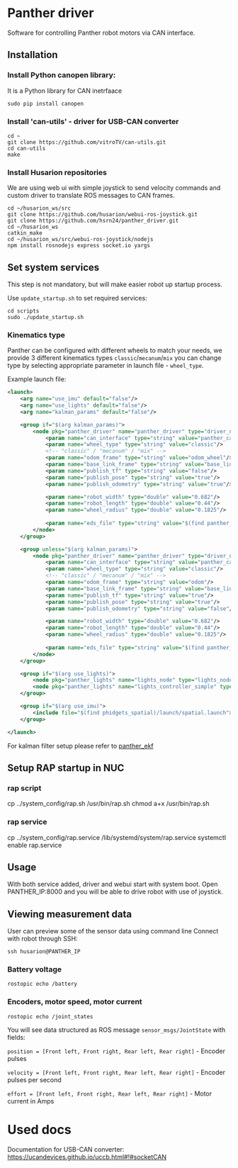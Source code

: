 # Panther driver

Software for controlling Panther robot motors via CAN interface.

## Installation

### Install Python canopen library:
It is a Python library for CAN inetrfaace

```
sudo pip install canopen
```

### Install 'can-utils' - driver for USB-CAN converter
```
cd ~
git clone https://github.com/vitroTV/can-utils.git
cd can-utils
make
```

### Install Husarion repositories
We are using web ui with simple joystick to send velocity commands and custom driver to translate ROS messages to CAN frames.
```
cd ~/husarion_ws/src
git clone https://github.com/husarion/webui-ros-joystick.git
git clone https://github.com/hsrn24/panther_driver.git
cd ~/husarion_ws
catkin_make
cd ~/husarion_ws/src/webui-ros-joystick/nodejs
npm install rosnodejs express socket.io yargs
```

## Set system services
This step is not mandatory, but will make easier robot up startup process.

Use `update_startup.sh` to set required services:

```
cd scripts
sudo ./update_startup.sh
```

### Kinematics type

Panther can be configured with different wheels to match your needs, we provide 3 different kinematics types `classic`/`mecanum`/`mix` you can change type by selecting appropriate parameter in launch file - `wheel_type`. 

Example launch file: 

```xml
<launch>
    <arg name="use_imu" default="false"/>
    <arg name="use_lights" default="false"/>
    <arg name="kalman_params" default="false"/>

    <group if="$(arg kalman_params)">
        <node pkg="panther_driver" name="panther_driver" type="driver_node.py" output="screen" required="true">
            <param name="can_interface" type="string" value="panther_can"/>
            <param name="wheel_type" type="string" value="classic"/>
            <!-- "classic" / "mecanum" / "mix" -->
            <param name="odom_frame" type="string" value="odom_wheel"/>
            <param name="base_link_frame" type="string" value="base_link"/>
            <param name="publish_tf" type="string" value="false"/>
            <param name="publish_pose" type="string" value="true"/>
            <param name="publish_odometry" type="string" value="true"/>

            <param name="robot_width" type="double" value="0.682"/>
            <param name="robot_length" type="double" value="0.44"/>
            <param name="wheel_radius" type="double" value="0.1825"/>
        
            <param name="eds_file" type="string" value="$(find panther_driver)/params/roboteq_motor_controllers_v60.eds"/>
        </node>
    </group>

    <group unless="$(arg kalman_params)">
        <node pkg="panther_driver" name="panther_driver" type="driver_node.py" output="screen" required="true">
            <param name="can_interface" type="string" value="panther_can"/>
            <param name="wheel_type" type="string" value="classic"/>
            <!-- "classic" / "mecanum" / "mix" -->
            <param name="odom_frame" type="string" value="odom"/>
            <param name="base_link_frame" type="string" value="base_link"/>
            <param name="publish_tf" type="string" value="true"/>
            <param name="publish_pose" type="string" value="true"/>
            <param name="publish_odometry" type="string" value="false"/>

            <param name="robot_width" type="double" value="0.682"/>
            <param name="robot_length" type="double" value="0.44"/>
            <param name="wheel_radius" type="double" value="0.1825"/>
        
            <param name="eds_file" type="string" value="$(find panther_driver)/params/roboteq_motor_controllers_v60.eds"/>
        </node>
    </group>

    <group if="$(arg use_lights)">
        <node pkg="panther_lights" name="lights_node" type="lights_node"/>
        <node pkg="panther_lights" name="lights_controller_simple" type="lights_controller_simple"/>
    </group>

    <group if="$(arg use_imu)">
        <include file="$(find phidgets_spatial)/launch/spatial.launch"></include>
    </group>

</launch>
```

For kalman filter setup please refer to [panther_ekf](https://github.com/adamkrawczyk/panther_ekf)

## Setup RAP startup in NUC

### rap script
cp ../system_config/rap.sh  /usr/bin/rap.sh
chmod a+x /usr/bin/rap.sh
### rap service
cp ../system_config/rap.service /lib/systemd/system/rap.service
systemctl enable rap.service


## Usage
With both service added, driver and webui start with system boot.
Open PANTHER_IP:8000 and you will be able to drive robot with use of joystick.


## Viewing measurement data

User can preview some of the sensor data using command line
Connect with robot through SSH:

```
ssh husarion@PANTHER_IP
```

### Battery voltage
```
rostopic echo /battery
```

### Encoders, motor speed, motor current

```
rostopic echo /joint_states
```
You will see data structured as ROS message `sensor_msgs/JointState` with fields:

`position = [Front left, Front right, Rear left, Rear right]` - Encoder pulses

`velocity = [Front left, Front right, Rear left, Rear right]` - Encoder pulses per second

`effort = [Front left, Front right, Rear left, Rear right]` - Motor current in Amps

# Used docs
Documentation for USB-CAN converter:
https://ucandevices.github.io/uccb.html#!#socketCAN
